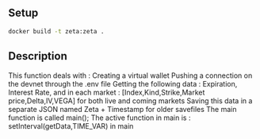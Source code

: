 ## Setup

```sh
docker build -t zeta:zeta .
```
## Description
This function deals with :
    Creating a virtual wallet
    Pushing a connection on the devnet through the .env file
    Getting the following data : 
    Expiration, Interest Rate, and in each market : [Index,Kind,Strike,Market price,Delta,IV,VEGA] for both live and coming markets
    Saving this data in a separate JSON named Zeta + Timestamp for older savefiles
The main function is called main();
The active function in main is : setInterval(getData,TIME_VAR) in main

